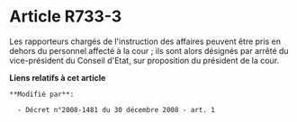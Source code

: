 # Article R733-3

Les rapporteurs chargés de l'instruction des affaires peuvent être pris en dehors du personnel affecté à la cour ; ils sont
alors désignés par arrêté du  vice-président du Conseil d'Etat, sur proposition du président de la cour.

**Liens relatifs à cet article**

	**Modifié par**:

	  - Décret n°2008-1481 du 30 décembre 2008 - art. 1

